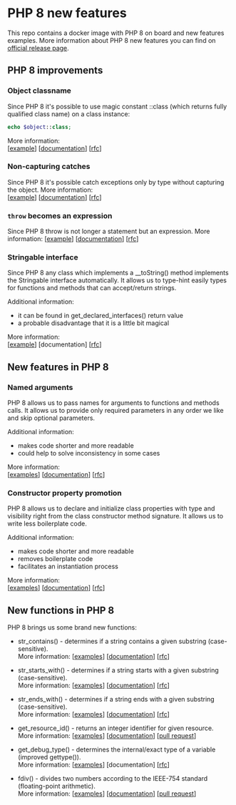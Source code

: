 # PHP 8 new features

This repo contains a docker image with PHP 8 on board and new features examples. More information about PHP 8
new features you can find on [official release page](https://www.php.net/releases/8.0/en.php).

## PHP 8 improvements

### Object classname
Since PHP 8 it's possible to use magic constant ::class (which returns fully qualified class name) on a class instance:
```php
echo $object::class;
```
More information:  
[[example](src/improvements/object-classname.php)]
[[documentation](https://www.php.net/manual/en/language.constants.predefined.php)]
[[rfc](https://wiki.php.net/rfc/class_name_literal_on_object)]

### Non-capturing catches
Since PHP 8 it's possible catch exceptions only by type without capturing the object.
More information:  
[[example](src/improvements/non-capturing-catches.php)]
[[documentation](https://www.php.net/manual/en/language.exceptions.php)]
[[rfc](https://wiki.php.net/rfc/non-capturing_catches)]

### `throw` becomes an expression
Since PHP 8 throw is not longer a statement but an expression.
More information:
[[example](src/improvements/object-classname.php)]
[[documentation](https://www.php.net/manual/en/language.exceptions.php)]
[[rfc](https://wiki.php.net/rfc/throw_expression)]

### Stringable interface
Since PHP 8 any class which implements a __toString() method implements the Stringable interface automatically.
It allows us to type-hint easily types for functions and methods that can accept/return strings.

Additional information:
- it can be found in get_declared_interfaces() return value
- a probable disadvantage that it is a little bit magical

More information:  
[[example](src/improvements/stringable-interface.php)]
[documentation]
[[rfc](https://wiki.php.net/rfc/stringable)]


## New features in PHP 8

### Named arguments
PHP 8 allows us to pass names for arguments to functions and methods calls. It allows us to provide only
required parameters in any order we like and skip optional parameters.  

Additional information:
- makes code shorter and more readable
- could help to solve inconsistency in some cases

More information:  
[[examples](src/new-features/named-arguments)]
[[documentation](https://www.php.net/manual/en/functions.arguments.php)]
[[rfc](https://wiki.php.net/rfc/named_params)]


### Constructor property promotion
PHP 8 allows us to declare and initialize class properties with type and visibility right from the class constructor
method signature. It allows us to write less boilerplate code.   

Additional information:
- makes code shorter and more readable
- removes boilerplate code
- facilitates an instantiation process

More information:  
[[examples](src/new-features/property-promotion)]
[[documentation](https://www.php.net/manual/en/language.oop5.decon.php#language.oop5.decon.constructor.promotion)]
[[rfc](https://wiki.php.net/rfc/constructor_promotion)]


## New functions in PHP 8

PHP 8 brings us some brand new functions:

- str_contains() - determines if a string contains a given substring (case-sensitive).  
More information:
[[examples](src/new-functions/str_functions/)]
[[documentation](https://www.php.net/manual/en/function.str-contains.php)]
[[rfc](https://wiki.php.net/rfc/str_contains)]

- str_starts_with() - determines if a string starts with a given substring (case-sensitive).  
More information:
[[examples](src/new-functions/str_functions/)]
[[documentation](https://www.php.net/manual/en/function.str-starts-with.php)]
[[rfc](https://wiki.php.net/rfc/add_str_starts_with_and_ends_with_functions)]

- str_ends_with() - determines if a string ends with a given substring (case-sensitive).  
More information:
[[examples](src/new-functions/str_functions/)]
[[documentation](https://www.php.net/manual/en/function.str-ends-with.php)]
[[rfc](https://wiki.php.net/rfc/add_str_starts_with_and_ends_with_functions)]

- get_resource_id() - returns an integer identifier for given resource.  
More information:
[[examples](src/new-functions/get_resource_id/)]
[[documentation](https://www.php.net/manual/en/function.get-resource-id.php)]
[[pull request](https://github.com/php/php-src/pull/5427)]

- get_debug_type() - determines the internal/exact type of a variable (improved gettype()).  
More information:
[[examples](src/new-functions/get_debug_type/)]
[documentation]
[[rfc](https://wiki.php.net/rfc/get_debug_type)]

- fdiv() - divides two numbers according to the IEEE-754 standard (floating-point arithmetic).  
More information:
[[examples](src/new-functions/fdiv/)]
[[documentation]](https://www.php.net/manual/en/function.fdiv.php)
[[pull request](https://github.com/php/php-src/pull/4769)]